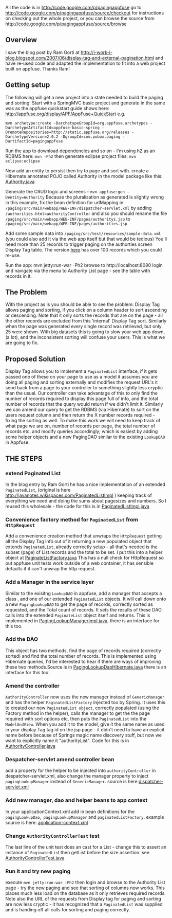 All the code is in http://code.google.com/p/pagingappfuse  go to http://code.google.com/p/pagingappfuse/source/checkout for instructions on checking out the whole project, or you can browse the source from http://code.google.com/p/pagingappfuse/source/browse

## Overview ##
I saw the blog post by Ram Gorti at http://i-work-i-blog.blogspot.com/2007/06/display-tag-and-external-pagination.html and have re-used code and adapted the implementation to fit into a web project built on appfuse. Thanks Ram!

## Getting setup ##
The following will get a new project into a state needed to build the paging and sorting:
Start with a SpringMVC basic project and generate in the same was as the appfuse quickstart guide shows here: http://appfuse.org/display/APF/AppFuse+QuickStart
e.g.

`mvn archetype:create -DarchetypeGroupId=org.appfuse.archetypes -DarchetypeArtifactId=appfuse-basic-spring -DremoteRepositories=http://static.appfuse.org/releases -DarchetypeVersion=2.0.2 -DgroupId=com.pobox.paging -DartifactId=pagingappfuse`

Run the app to download dependencies and so on - I'm using h2 as an RDBMS here:
`mvn -Ph2`
then generate eclipse project files:
`mvn eclipse:eclipse`

Now add an entity to persist then try to page and sort with. create a Hibernate annotated POJO called Authority in the model package like this: [Authority.java](http://code.google.com/p/pagingappfuse/source/browse/trunk/src/main/java/com/pobox/paging/model/Authority.java)

Generate the CRUD logic and screens - `mvn appfuse:gen -Dentity=Authority`
Because the pluralisation as generated is slightly wrong in this example, fix the bean definition for urlMapping in
` /paging/src/main/webapp/WEB-INF/dispatcher-servlet.xml`
by adding
`/authorities.html=authorityController`
and also you should rename the file
`/paging/src/main/webapp/WEB-INF/pages/authoritys.jsp`
to
`/paging/src/main/webapp/WEB-INF/pages/authorities.jsp`

Add some sample data into `/paging/src/test/resources/sample-data.xml`  (you could also add it via the web app itself but that would be tedious)  You'll need more than 25 records to trigger paging on the authorties screen Display Tag table.  The version [here](http://code.google.com/p/pagingappfuse/source/browse/trunk/src/test/resources/sample-data.xml) has over 100 records which you could re-use.

Run the app:
mvn jetty:run-war -Ph2
browse to http://localhost:8080 login and navigate via the menu to Authority List page - see the table with records in it.

## The Problem ##
With the project as is you should be able to see the problem: Display Tag allows paging and sorting, if you click on a column header to sort ascending or descending.  Note that it only sorts the records that are on the page - all the other records are excluded from this 'internal' Display Tag sort.  Similarly when the page was generated every single record was retrieved, but only 25 were shown.  With big datasets this is going to slow your web app down, (a lot), and the inconsistent sorting will confuse your users.  This is what we are going to fix.

## Proposed Solution ##
Display Tag allows you to implement a `PaginatedList` interface, if it gets passed one of these on your page to use as a model it assumes you are doing all paging and sorting externally and modifies the request URL's it send back from a page to your controller to something slightly less cryptic than the usual.  Our controller can take advantage of this to only find the number of records required to display this page full of info, and the total number of records that the query would return if we didn't limit it.  Similarly we can amend our query to get the RDBMS (via Hibernate) to sort on the users request column and then return the X number records required - fixing the sorting as well.  To make this work we will need to keep track of what page we are on, number of records per page, the total number of records etc.  and modify queries accordingly; which is easiest by adding some helper objects and a new PagingDAO similar to the existing `LookupDAO` in Appfuse.

## THE STEPS ##
### extend Paginated List ###
In the blog entry by Ram Gorti he has a nice implementation of an extended `PaginatedList`, (original is here http://javanotes.wikispaces.com/PaginatedListImpl ) keeping track of everything we need and doing the sums about pagesizes and numbers. So I reused this wholesale - the code for this is in [PaginatedListImpl.java](http://code.google.com/p/pagingappfuse/source/browse/trunk/src/main/java/com/pobox/paging/webapp/helper/PaginatedListImpl.java)

### Convenience factory method for `PaginatedList` from `HttpRequest` ###
Add a convenience creation method that unwraps the `HttpRequest` getting all the Display Tag info out of it returning a new populated object that extends `PaginatedList`, already correctly setup - all that's needed is the subset (page) of List records and the total to be set.  I put this into a helper object at [PaginateListFactory.java](http://code.google.com/p/pagingappfuse/source/browse/trunk/src/main/java/com/pobox/paging/webapp/helper/PaginateListFactory.java)
This has a null check for HttpRequest so out appfuse unit tests work outside of a web container, it has sensible defaults if it can't unwrap the http request.

### Add a Manager in the service layer ###
Similar to the exisitng `LookupDAO` in appfuse, add a manager that accepts a class , and one of our extended `PaginatedList` objects.  It will call down onto a new `PagingLookupDAO` to get the page of records, correctly sorted as requested, and the Total count of records.  It sets the results of these DAO calls into the extended `PaginateList` object itself and returns. This is implemented in [PagingLookupManagerImpl.java](http://code.google.com/p/pagingappfuse/source/browse/trunk/src/main/java/com/pobox/paging/dataaccess/PagingLookupManagerImpl.java),   there is an interface for this too.

### Add the DAO ###
This object has two methods, find the page of records required (correctly sorted) and find the total number of records.  This is implemented using Hibernate queries, I'd be interested to hear if there are ways of improving these two methods.Source is in [PagingLookupDaoHibernate.java](http://code.google.com/p/pagingappfuse/source/browse/trunk/src/main/java/com/pobox/paging/dataaccess/PagingLookupDaoHibernate.java)  there is an interface for this too.

### Amend the controller ###
`AuthorityController`  now uses the new manager instead of `GenericManager` and has the helper `PaginatedListFactory` injected too by Spring.  It uses this to created our new `PaginatedList object`, correctly populated (using the Factory method in the helper), calls the manager to get the the page required with sort options etc, then puts the `PaginatedList` into the `ModelAndView`.  When you add it to the model, give it the same name as used in your display Tag tag id on the jsp page - it didn't need to have an explicit name before because of Springs magic name discovery stuff, but now we want to explicitly name it "authorityList".  Code for this is in [AuthorityController.java ](http://code.google.com/p/pagingappfuse/source/browse/trunk/src/main/java/com/pobox/paging/webapp/controller/AuthorityController.java)

### Despatcher-servlet amend controller bean ###
add a property for the helper to be injected into `authorityController` in despatcher-servlet.xml, also change the manager property to inject `pagingLookupManager` instead of `GenericManager`. source is here [dispatcher-servlet.xml](http://code.google.com/p/pagingappfuse/source/browse/trunk/src/main/webapp/WEB-INF/dispatcher-servlet.xml)

### Add new manager, dao and helper beans to app context ###
In your applicationContext.xml add in bean definitions for the `pagingLookupDao`,` pagingLookupManager` and `paginatedListFactory`.  example source is here: [application-context.xml](http://code.google.com/p/pagingappfuse/source/browse/trunk/src/main/webapp/WEB-INF/applicationContext.xml)

### Change `AuthorityControllerTest` test ###
The last line of the unit test does an cast for a List - change this to assert an instance of `PaginatedLis`t then getList before the size assertion. see [AuthorityControllerTest.java](http://code.google.com/p/pagingappfuse/source/browse/trunk/src/test/java/com/pobox/paging/webapp/controller/AuthorityControllerTest.java)

### Run it and try new paging ###
execute `mvn jetty:run-war -Ph2`
then  login and browse to the Authority List page - try the new paging and see that sorting of columns now works.  This places much less load on the database as it only retrieves required records.  Note also the URL of the requests from Display tag for paging and sorting are now less cryptic - it has recognized that a `PaginatedList` was supplied and is handing off all calls for sorting and paging correctly.